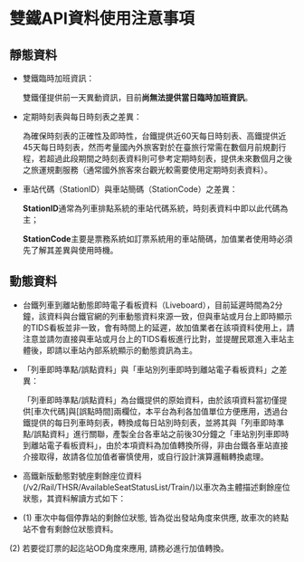# 雙鐵API資料使用注意事項

## 靜態資料

* 雙鐵臨時加班資訊：

  雙鐵僅提供前一天異動資訊，目前**尚無法提供當日臨時加班資訊**。

* 定期時刻表與每日時刻表之差異：

  為確保時刻表的正確性及即時性，台鐵提供近60天每日時刻表、高鐵提供近45天每日時刻表，然而考量國內外旅客對於在臺旅行常需在數個月前規劃行程，若超過此段期間之時刻表資料則可參考定期時刻表，提供未來數個月之後之旅運規劃服務（通常國外旅客來台觀光較需要使用定期時刻表資料）。

* 車站代碼（StationID）與車站簡碼（StationCode）之差異：

  **StationID**通常為列車排點系統的車站代碼系統，時刻表資料中即以此代碼為主；

  **StationCode**主要是票務系統如訂票系統用的車站簡碼，加值業者使用時必須先了解其差異與使用時機。

## 動態資料

* 台鐵列車到離站動態即時電子看板資料（Liveboard），目前延遲時間為2分鐘，該資料與台鐵官網的列車動態資料來源一致，但與車站或月台上即時顯示的TIDS看板並非一致，會有時間上的延遲，故加值業者在該項資料使用上，請注意並請勿直接與車站或月台上的TIDS看板進行比對，並提醒民眾進入車站主體後，即請以車站內部系統顯示的動態資訊為主。
* 「列車即時準點/誤點資料」與「車站別列車即時到離站電子看板資料」之差異：

  「列車即時準點/誤點資料」為台鐵提供的原始資料，由於該項資料當初僅提供\[車次代碼\]與\[誤點時間\]兩欄位，本平台為利各加值單位方便應用，透過台鐵提供的每日列車時刻表，轉換成每日站別時刻表，並將其與「列車即時準點/誤點資料」進行關聯，產製全台各車站之前後30分鐘之「車站別列車即時到離站電子看板資料」，由於本項資料為加值轉換所得，非由台鐵各車站直接介接取得，故請各位加值者審慎使用，或自行設計演算邏輯轉換處理。

* 高鐵新版動態對號座剩餘座位資料\(/v2/Rail/THSR/AvailableSeatStatusList/Train/\)以車次為主體描述剩餘座位狀態，其資料解讀方式如下： 
* \(1\) 車次中每個停靠站的剩餘位狀態, 皆為從出發站角度來供應, 故車次的終點站不會有剩餘位狀態資料。

\(2\) 若要從訂票的起迄站OD角度來應用, 請務必進行加值轉換。

